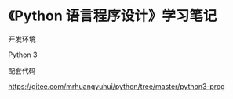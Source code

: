 # 《Python 语言程序设计》学习笔记

开发环境

Python 3

配套代码

<https://gitee.com/mrhuangyuhui/python/tree/master/python3-prog>